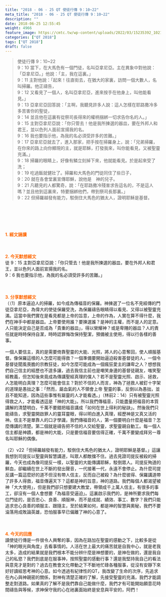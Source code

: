 ```yaml
---
title: "2018 - 06 - 25 QT 使徒行傳 9：10~22"
meta_title: "2018 - 06 - 25 QT 使徒行傳 9：10~22"
description: ""
date: 2018-06-25 12:55:45
weight: 4966
feature_image: https://cmtc.tw/wp-content/uploads/2022/03/15235392_10211799862337740_180693556567566654_o-1.webp
categories: ["QT 2018"]
tags: ["QT 2018"]
draft: false
---
```


<blockquote>使徒行傳 9：10~22<br />
9：10 當下，在大馬色有一個門徒，名叫亞拿尼亞。主在異象中對他說：「亞拿尼亞。」他說：「主，我在這裏。」<br />
9：11 主對他說：「起來！往直街去，在猶大的家裏，訪問一個大數人，名叫掃羅。他正禱告，<br />
9：12 又看見了一個人，名叫亞拿尼亞，進來按手在他身上，叫他能看見。」<br />
9：13 亞拿尼亞回答說：「主啊，我聽見許多人說：這人怎樣在耶路撒冷多多苦害你的聖徒，<br />
9：14 並且他在這裏有從祭司長得來的權柄捆綁一切求告你名的人。」<br />
9：15 主對亞拿尼亞說：「你只管去！他是我所揀選的器皿，要在外邦人和君王，並以色列人面前宣揚我的名。<br />
9：16 我也要指示他，為我的名必須受許多的苦難。」<br />
9：17 亞拿尼亞就去了，進入那家，把手按在掃羅身上，說：「兄弟掃羅，在你來的路上向你顯現的主，就是耶穌，打發我來，叫你能看見，又被聖靈充滿。」<br />
9：18 掃羅的眼睛上，好像有鱗立刻掉下來，他就能看見。於是起來受了洗；<br />
9：19 吃過飯就健壯了。掃羅和大馬色的門徒同住了些日子，<br />
9：20 就在各會堂裏宣傳耶穌，說他是　神的兒子。<br />
9：21 凡聽見的人都驚奇，說：「在耶路撒冷殘害求告這名的，不是這人嗎？並且他到這裏來，特要捆綁他們，帶到祭司長那裏。」<br />
9：22 但掃羅越發有能力，駁倒住大馬色的猶太人，證明耶穌是基督。</blockquote><br />
&nbsp;<br />
<br />
&nbsp;<br />
<br />
<span style="color: #ff6600;"><strong>1. </strong><strong>經文誦讀</strong></span><br />
<br />
<span style="color: #ff6600;"><strong> </strong></span><br />
<br />
<span style="color: #ff6600;"><strong>2. 今天默想</strong><strong>經文<br />
</strong></span>徒 9：15 主對亞拿尼亞說：「你只管去！他是我所揀選的器皿，要在外邦人和君王，並以色列人面前宣揚我的名。<br />
9：6 我也要指示他，為我的名必須受許多的苦難。」<br />
<br />
&nbsp;<br />
<br />
<span style="color: #ff6600;"><strong>3. 分享默想經文<br />
</strong></span>（（1）原本逼迫人的掃羅，如今成為傳福音的保羅。神揀選了一位名不見經傳的門徒亞拿尼亞，為偉大的使徒保羅受洗，為保羅禱告眼睛得以看見、又得以被聖靈充滿。這當中我們實在是看見都是上帝的旨意，上帝的作為，人實在算不得什麼，我們在神手中都是器皿。上帝要使用誰？要揀選誰？是神的主權，而不是人的定意。人只能決定自己是否成為「貴重的器皿」，得以榮耀神？或是卑賤的器皿？人的責任就是時時保持自潔，時時認罪悔改保持聖潔，預備被主使用，得以行各樣的善事。<br />
<br />
一個人要信主，真的是需要倚靠聖靈的大能、光照，將人的心意奪回，使人順服基督。像保羅這樣的人怎麼可能得救？一個準備要開始逼迫殺害基督徒的人，一個令基督徒聞風喪膽的宗教狂徒，如今怎麼可能成為一個瘋狂愛主的謙卑之人？想想我們自己信主的經歷也不遑多讓，過去我信主前也是嘲笑身邊的基督徒親友，嗤笑聖經教義，但怎知後來竟成為傳講聖經真理的僕人？若不是聖靈光照、啟示、拯救，人怎能明白真理？怎麼可能會信主？對於不信的人而言，神為了拯救人被釘十字架的道理是愚拙之事：「然而，屬血氣的人不領會上帝 聖靈的事，反倒以為愚拙，並且不能知道，因為這些事惟有屬靈的人才能看透。」（林前2：14）只有被聖靈光照得救之人，才能看透這是「神的大能」。所以我們傳福音，只能盡量把福音的本質講解的清楚明白，千萬不要錯把福音講成「如何在世上得利的秘訣」。然後我們只能禱告，求聖靈開啟罪人的靈耳靈眼，得以明白進入真理，經歷神是又真又活的神。信主不是單靠人的口才學識，我們傳福音的人，第一個要明白什麼是福音？怎麼傳講的清楚。第二個就是禱告把不信的人交給聖靈，求聖靈親自動工。每一個人信主都是神蹟，都是神的大能，只是要信福音要信得正確，千萬不要變成拜另一尊名叫耶穌的偶像。<br />
<br />
（2）v22「但掃羅越發有能力，駁倒住大馬色的猶太人，證明耶穌是基督。」這讓我想到司提反以聖靈與智慧講道，叫眾人都敵擋不住。過去見證司提反被殺的掃羅，今天也成為像司提反一樣，以聖靈的大能傳講耶穌，駁倒眾人。司提反殉道的鮮血，卻繼續在世上不斷的發出聲音，一代接著一代，永遠不會停止。為什麼司提反講一篇這麼好的道不但沒有帶人信主，反而自己被殺？為什麼彼得、保羅講道帶了許多人得救，福音傳遍天下？這都是神的旨意，神的道路。我們每個人都渴望被神「大大使用」，但是我們卻只想要建大教堂，帶領成千上萬人信主，有很多的事工，卻沒有一個人會想要「為福音受逼迫」。這裏啟示我們的，是神所要求我們每位門徒的，是否忠心、良善、順服神，而不是成就、績效、事工、數字？我們只能追求忠心良善的順服主、跟隨主，至於結果如何，都是神的智慧與奧秘，我們不要淪落用成敗論英雄，恐怕服事早已偏離了神的心意了。<br />
<br />
&nbsp;<br />
<br />
<span style="color: #ff6600;"><strong>4. 今天的回應<br />
</strong></span>讀使徒行傳是一件很令人興奪的事，因為在路加在聖靈的感動之下，比較多是從「神的眼光與角度」去看事情的。人活在世上最大的痛苦就是自我中心，就是老我太多，造成的結果就是我們根本不能分辨什麼是神想要的，是神在做的，還是我自己的私慾？我們到底是在服事神，按照聖靈的感動行事？還是我堅持我自己的看法與意見才是對的？過去在教會文化帶動之下不斷地忙碌各種服事，從沒有安靜下來好好讀經思考神的心意。如今透過有紀律性的QT，我改變了生命的次序，先追求在內心與神親密的關係，對神有清楚正確的了解，先接受聖靈的充滿，我們才能調整走對道路。如果真的了解不是我們靠自己能做什麼，我們才有可能開始願意花時間禱告與等候，求神保守我的心在祂裏面始終是安息與平安的，阿們！<br />
<br />
&nbsp;
        